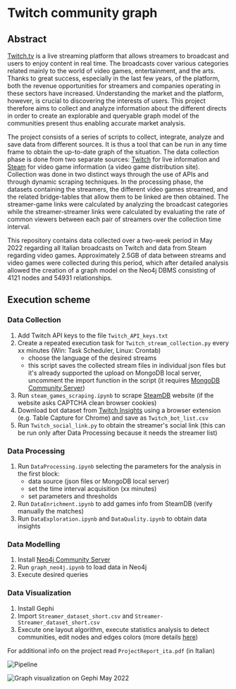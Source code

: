# Twitch community graph

## Abstract

[Twitch.tv](https://www.twitch.tv/) is a live streaming platform that allows streamers to broadcast and users to enjoy content in real time. The broadcasts cover various categories related mainly to the world of video games, entertainment, and the arts.
Thanks to great success, especially in the last few years, of the platform, both the revenue opportunities for streamers and companies operating in these sectors have increased.
Understanding the market and the platform, however, is crucial to discovering the interests of users.
This project therefore aims to collect and analyze information about the different directs in order to create an explorable and queryable graph model of the communities present thus enabling accurate market analysis.

The project consists of a series of scripts to collect, integrate, analyze and save data from different sources. It is thus a tool that can be run in any time frame to obtain the up-to-date graph of the situation.
The data collection phase is done from two separate sources: [Twitch](https://www.twitch.tv/) for live information and [Steam](https://store.steampowered.com/) for video game information (a video game distribution site). Collection was done in two distinct ways through the use of APIs and through dynamic scraping techniques. In the processing phase, the datasets containing the streamers, the different video games streamed, and the related bridge-tables that allow them to be linked are then obtained. The streamer-game links were calculated by analyzing the broadcast categories while the streamer-streamer links were calculated by evaluating the rate of common viewers between each pair of streamers over the collection time interval.

This repository contains data collected over a two-week period in May 2022 regarding all Italian broadcasts on Twitch and data from Steam regarding video games. Approximately 2.5GB of data between streams and video games were collected during this period, which after detailed analysis allowed the creation of a graph model on the Neo4j DBMS consisting of 4121 nodes and 54931 relationships.

## Execution scheme

### Data Collection

1. Add Twitch API keys to the file `Twitch_API_keys.txt`
2. Create a repeated execution task for `Twitch_stream_collection.py` every xx minutes (Win: Task Scheduler, Linux: Crontab)
    - choose the language of the desired streams
    - this script saves the collected stream files in individual json files but it's already supported the upload on MongoDB local server, uncomment the import function in the script (it requires [MongoDB Community Server](https://www.mongodb.com/try/download/community))
3. Run `steam_games_scraping.ipynb` to scrape [SteamDB](https://steamdb.info/graph/) website (if the website asks CAPTCHA clean browser cookies)
4. Download bot dataset from [Twitch Insights](https://twitchinsights.net/bots) using a browser extension (e.g. Table Capture for Chrome) and save as `Twitch_bot_list.csv`
5. Run `Twitch_social_link.py` to obtain the streamer's social link (this can be run only after Data Processing because it needs the streamer list)

### Data Processing

1. Run `DataProcessing.ipynb` selecting the parameters for the analysis in the first block:
    - data source (json files or MongoDB local server)
    - set the time interval acquisition (xx minutes)
    - set parameters and thresholds
2. Run `DataEnrichment.ipynb` to add games info from SteamDB (verify manually the matches)
3. Run `DataExploration.ipynb` and `DataQuality.ipynb` to obtain data insights

### Data Modelling

1. Install [Neo4j Community Server](https://neo4j.com/download-center/#community)
2. Run `graph_neo4j.ipynb` to load data in Neo4j
3. Execute desired queries

### Data Visualization

1. Install Gephi
2. Import `Streamer_dataset_short.csv` and `Streamer-Streamer_dataset_short.csv`
3. Execute one layout algorithm, execute statistics analysis to detect communities, edit nodes and edges colors (more details [here](https://github.com/KiranGershenfeld/VisualizingTwitchCommunities))


For additional info on the project read `ProjectReport_ita.pdf` (in Italian)

![Pipeline](https://github.com/gianscuri/Twitch_Community_Graph/blob/main/DataVisualization/Images/pipeline.png)

![Graph visualization on Gephi May 2022](https://github.com/gianscuri/Twitch_Community_Graph/blob/main/DataVisualization/Images/Gephi_graph_dark.png)
